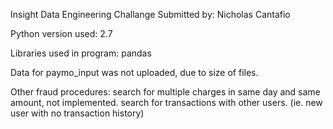 Insight Data Engineering Challange
Submitted by: Nicholas Cantafio

Python version used: 2.7

Libraries used in program:
    pandas

Data for paymo_input was not uploaded, due to size of files.

Other fraud procedures:
    search for multiple charges in same day and same amount, not implemented.
    search for transactions with other users. (ie. new user with no transaction history)
